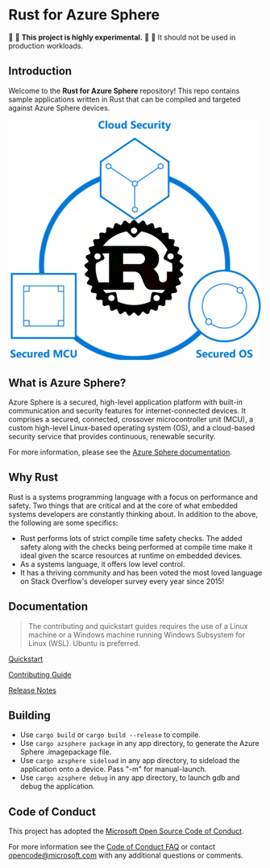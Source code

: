 # Rust for Azure Sphere

:construction: :construction: **This project is highly experimental.** :construction: :construction:
It should not be used in production workloads.

## Introduction

Welcome to the **Rust for Azure Sphere** repository! This repo contains sample applications written in Rust that can be compiled and targeted against Azure Sphere devices.

 <p align="center">
    <img src="./media/rust-azure-sphere.png" alt="Rust Azure Sphere Logo">
 </p>

## What is Azure Sphere?
Azure Sphere is a secured, high-level application platform with built-in communication and security features for internet-connected devices. It comprises a secured, connected, crossover microcontroller unit (MCU), a custom high-level Linux-based operating system (OS), and a cloud-based security service that provides continuous, renewable security.

For more information, please see the [Azure Sphere documentation](https://docs.microsoft.com/en-us/azure-sphere/).

 ## Why Rust
Rust is a systems programming language with a focus on performance and safety. Two things that are critical and at the core of what embedded systems developers are constantly thinking about. In addition to the above, the following are some specifics:

- Rust performs lots of strict compile time safety checks. The added safety along with the checks being performed at compile time make it ideal given the scarce resources at runtime on embedded devices.
- As a systems language, it offers low level control.
- It has a thriving community and has been voted the most loved language on Stack Overflow's developer survey every year since 2015!

## Documentation

> The contributing and quickstart guides requires the use of a Linux machine or a Windows machine running Windows Subsystem for Linux (WSL).  Ubuntu is preferred.

[Quickstart](./docs/quickstart.md)

[Contributing Guide](./docs/contributing.md)

[Release Notes](./docs/relnotes.md)

## Building

- Use `cargo build` or `cargo build --release` to compile.
- Use `cargo azsphere package` in any app directory, to generate the Azure Sphere .imagepackage file.
- Use `cargo azsphere sideload` in any app directory, to sideload the application onto a device.  Pass "-m" for manual-launch.
- Use `cargo azsphere debug` in any app directory, to launch gdb and debug the application.

## Code of Conduct

This project has adopted the [Microsoft Open Source Code of
Conduct](https://opensource.microsoft.com/codeofconduct/).

For more information see the [Code of Conduct
FAQ](https://opensource.microsoft.com/codeofconduct/faq/) or contact
[opencode@microsoft.com](mailto:opencode@microsoft.com) with any additional questions or comments.
